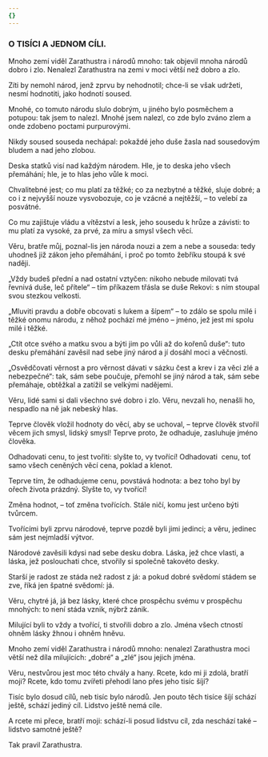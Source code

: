 ```yaml
---
{}
---
```


### O TISÍCI A JEDNOM CÍLI.

Mnoho zemí viděl Zarathustra i národů mnoho: tak objevil mnoha národů dobro i zlo. Nenalezl Zarathustra na zemi v moci větší než dobro a zlo.

Zíti by nemohl národ, jenž zprvu by nehodnotil; chce-li se však udržeti, nesmí hodnotiti, jako hodnotí soused.

Mnohé, co tomuto národu slulo dobrým, u jiného bylo posměchem a potupou: tak jsem to nalezl. Mnohé jsem nalezl, co zde bylo zváno zlem a onde zdobeno poctami purpurovými.

Nikdy soused souseda nechápal: pokaždé jeho duše žasla nad sousedovým bludem a nad jeho zlobou.

Deska statků visí nad každým národem. Hle, je to deska jeho všech přemáhání; hle, je to hlas jeho vůle k moci.

Chvalitebné jest; co mu platí za těžké; co za nezbytné a těžké, sluje dobré; a co i z nejvyšší nouze vysvobozuje, co je vzácné a nejtěžší, – to velebí za posvátné.

Co mu zajištuje vládu a vítězství a lesk, jeho sousedu k hrůze a závisti: to mu platí za vysoké, za prvé, za míru a smysl všech věcí.

Věru, bratře můj, poznal-lis jen národa nouzi a zem a nebe a souseda: tedy uhodneš již zákon jeho přemáhání, i proč po tomto žebříku stoupá k své naději.

„Vždy budeš přední a nad ostatní vztyčen: nikoho nebude milovati tvá řevnivá duše, leč přítele“ – tím příkazem třásla se duše Rekovi: s ním stoupal svou stezkou velkosti.

„Mluviti pravdu a dobře obcovati s lukem a šípem“ – to zdálo se spolu milé i těžké onomu národu, z něhož pochází mé jméno – jméno, jež jest mi spolu milé i těžké.

„Ctít otce svého a matku svou a býti jim po vůli až do kořenů duše“: tuto desku přemáhání zavěsil nad sebe jiný národ a jí dosáhl moci a věčnosti.

„Osvědčovati věrnost a pro věrnost dávati v sázku čest a krev i za věci zlé a nebezpečné“: tak, sám sebe poučuje, přemohl se jiný národ a tak, sám sebe přemáhaje, obtěžkal a zatížil se velkými nadějemi.

Věru, lidé sami si dali všechno své dobro i zlo. Věru, nevzali ho, nenašli ho, nespadlo na ně jak nebeský hlas.

Teprve člověk vložil hodnoty do věcí, aby se uchoval, – teprve člověk stvořil věcem jich smysl, lidský smysl! Teprve proto, že odhaduje, zasluhuje jméno člověka.

Odhadovati cenu, to jest tvořiti: slyšte to, vy tvořící! Odhadovati  cenu, toť samo všech ceněných věcí cena, poklad a klenot. 

Teprve tím, že odhadujeme cenu, povstává hodnota: a bez toho byl by ořech života prázdný. Slyšte to, vy tvořící!

Změna hodnot, – toť změna tvořících. Stále ničí, komu jest určeno býti tvůrcem.

Tvořícími byli zprvu národové, teprve pozdě byli jimi jedinci; a věru, jedinec sám jest nejmladší výtvor.

Národové zavěsili kdysi nad sebe desku dobra. Láska, jež chce vlasti, a láska, jež poslouchati chce, stvořily si společně takovéto desky.

Starší je radost ze stáda než radost z já: a pokud dobré svědomí stádem se zve, říká jen špatné svědomí: já.

Věru, chytré já, já bez lásky, které chce prospěchu svému v prospěchu mnohých: to není stáda vznik, nýbrž zánik.

Milující byli to vždy a tvořící, ti stvořili dobro a zlo. Jména všech ctností ohněm lásky žhnou i ohněm hněvu.

Mnoho zemí viděl Zarathustra i národů mnoho: nenalezl Zarathustra moci větší než díla milujících: „dobré“ a „zlé“ jsou jejich jména.

Věru, nestvůrou jest moc této chvály a hany. Rcete, kdo mi ji zdolá, bratří moji? Rcete, kdo tomu zvířeti přehodí lano přes jeho tisíc šíjí?

Tisíc bylo dosud cílů, neb tisíc bylo národů. Jen pouto těch tisíce šíjí schází ještě, schází jediný cíl. Lidstvo ještě nemá cíle.

A rcete mi přece, bratří moji: schází-li posud lidstvu cíl, zda neschází také – lidstvo samotné ještě?

  

Tak pravil Zarathustra.
